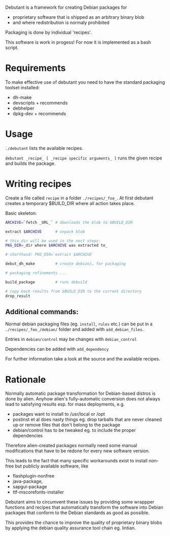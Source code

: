 Debutant is a framework for creating Debian packages for
- proprietary software that is shipped as an arbitrary binary blob
- and where redistribution is normaly prohibited

Packaging is done by individual 'recipes'.

This software is work in progess! For now it is implemented as a bash script.

# Requirements

To make effective use of debutant you need to have the standard packaging toolset installed:

- dh-make
- devscripts + recommends
- debhelper
- dpkg-dev + recommends

# Usage

`./debutant` lists the available recipes.

`debutant _recipe_ [ _recipe specific arguments_ ]` runs the given recipe and
builds the package.

# Writing recipes

Create a file called `recipe` in a folder `./recipes/_foo_`.
At first debutant creates a temporary $BUILD_DIR where all action takes place.

Basic skeleton:
```bash
ARCHIVE=`fetch _URL_` # downloads the blob to $BUILD_DIR

extract $ARCHIVE      # unpack blob

# this dir will be used in the nect steps:
PKG_DIR=_dir where $ARCHIVE was extracted to_

# shorthand: PKG_DIR=`extract $ARCHIVE`

debut_dh_make         # create debian/… for packaging

# packaging refinements ...

build_package         # runs debuild

# copy back results from $BUILD_DIR to the current directory
drop_result
```

## Additional commands:

Normal debian packaging files (eg. `install`, `rules` etc.) can be put in a
`./recipes/_foo_/debian/` folder and added with `add_debian_files`.

Entries in `debian/control` may be changes with `debian_control`

Dependencies can be added with `add_dependency`

For further information take a look at the source and the available recipes.

# Rationale

Normally automatic package transformation for Debian-based distros is done
by alien.
Anyhow alien's fully-automatic conversion does not always lead
to satisfying results esp. for mass deployments, e.g.
- packages want to install to /usr/local or /opt
- postinst et al does nasty things
  eg. drop tarballs that are never cleaned up or remove files
  that don't belong to the package
- debian/control has to be tweaked eg. to include the proper dependencies

Therefore alien-created packages normally need some manual modifications
that have to be redone for every new software version.

This leads to the fact that many specific workarounds exist to install
non-free but publicly available software, like
- flashplugin-nonfree
- java-package,
- sapgui-package
- ttf-mscorefonts-installer

Debutant aims to circumvent these issues by providing some wrappper functions
and recipes that automatically transform the software into Debian packages
that conform to the Debian standards as good as possible.

This provides the chance to improve the quality of proprietary binary blobs by
applying the debian quality assurance tool chain eg. lintian.
